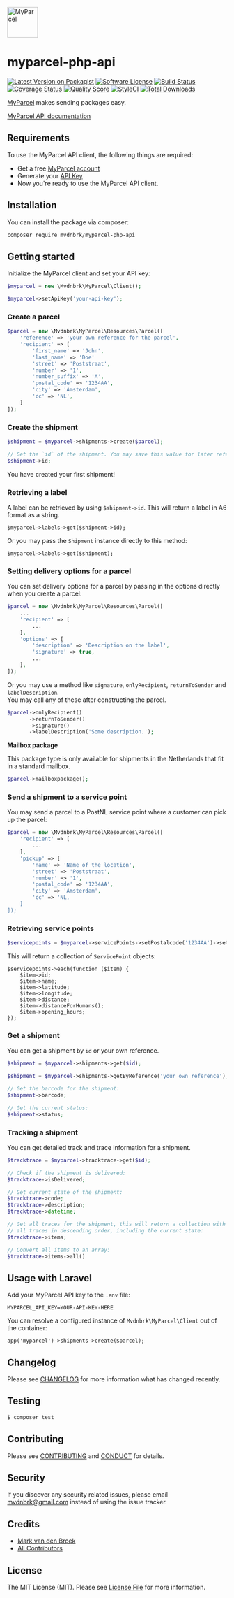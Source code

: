 <a href="https://www.myparcel.nl" target="_blank"><img src="https://assets.myparcel.nl/ui/corporate/logo-myparcel-alt.svg" alt="MyParcel" width="70" height="70"></a>

# myparcel-php-api

[![Latest Version on Packagist][ico-version]][link-packagist]
[![Software License][ico-license]](LICENSE.md)
[![Build Status][ico-travis]][link-travis]
[![Coverage Status][ico-scrutinizer]][link-scrutinizer]
[![Quality Score][ico-code-quality]][link-code-quality]
[![StyleCI][ico-style-ci]][link-style-ci]
[![Total Downloads][ico-downloads]][link-downloads]

[MyParcel](https://www.myparcel.nl/) makes sending packages easy.

[MyParcel API documentation](https://myparcelnl.github.io/api/)

## Requirements

To use the MyParcel API client, the following things are required:

+ Get a free [MyParcel account](https://backoffice.myparcel.nl/registration)
+ Generate your [API Key](https://backoffice.myparcel.nl/settings)
+ Now you're ready to use the MyParcel API client.

## Installation

You can install the package via composer:

``` bash
composer require mvdnbrk/myparcel-php-api
```

## Getting started

Initialize the MyParcel client and set your API key:

``` php
$myparcel = new \Mvdnbrk\MyParcel\Client();

$myparcel->setApiKey('your-api-key');
```

### Create a parcel

``` php
$parcel = new \Mvdnbrk\MyParcel\Resources\Parcel([
    'reference' => 'your own reference for the parcel',
    'recipient' => [
        'first_name' => 'John',
        'last_name' => 'Doe'
        'street' => 'Poststraat',
        'number' => '1',
        'number_suffix' => 'A',
        'postal_code' => '1234AA',
        'city' => 'Amsterdam',
        'cc' => 'NL',
    ]
]);
```

### Create the shipment

``` php
$shipment = $myparcel->shipments->create($parcel);

// Get the `id` of the shipment. You may save this value for later reference.
$shipment->id;
```

You have created your first shipment!

### Retrieving a label

A label can be retrieved by using `$shipment->id`. This will return a label in A6 format as a string.

```
$myparcel->labels->get($shipment->id);
```
Or you may pass the `Shipment` instance directly to this method:
```
$myparcel->labels->get($shipment);
```

### Setting delivery options for a parcel

You can set delivery options for a parcel by passing in the options directly when you create a parcel:

``` php
$parcel = new \Mvdnbrk\MyParcel\Resources\Parcel([
    ...
    'recipient' => [
        ...
    ],
    'options' => [
        'description' => 'Description on the label',
        'signature' => true,   
        ...
    ],
]);
```

Or you may use a method like `signature`, `onlyRecipient`, `returnToSender` and `labelDescription`.  
You may call any of these after constructing the parcel.
``` php
$parcel->onlyRecipient()
       ->returnToSender()
       ->signature()
       ->labelDescription('Some description.');
```

**Mailbox package**

This package type is only available for shipments in the Netherlands that fit in a standard mailbox.

``` php
$parcel->mailboxpackage();
```

### Send a shipment to a service point

You may send a parcel to a PostNL service point where a customer can pick up the parcel:

``` php
$parcel = new \Mvdnbrk\MyParcel\Resources\Parcel([
    'recipient' => [
        ...
    ],
    'pickup' => [
        'name' => 'Name of the location',
        'street' => 'Poststraat',
        'number' => '1',
        'postal_code' => '1234AA',
        'city' => 'Amsterdam',
        'cc' => 'NL,
    ]
]);
```

### Retrieving service points

```php
$servicepoints = $myparcel->servicePoints->setPostalcode('1234AA')->setHousenumber('1')->get();
```

This will return a collection of `ServicePoint` objects:

```
$servicepoints->each(function ($item) {
    $item->id;
    $item->name;
    $item->latitude;
    $item->longitude;
    $item->distance;
    $item->distanceForHumans();
    $item->opening_hours;
});
```

### Get a shipment

You can get a shipment by `id` or your own reference.

``` php
$shipment = $myparcel->shipments->get($id);

$shipment = $myparcel->shipments->getByReference('your own reference');

// Get the barcode for the shipment:
$shipment->barcode;

// Get the current status:
$shipment->status;
```

### Tracking a shipment

You can get detailed track and trace information for a shipment.

``` php
$tracktrace = $myparcel->tracktrace->get($id);

// Check if the shipment is delivered:
$tracktrace->isDelivered;

// Get current state of the shipment:
$tracktrace->code;
$tracktrace->description;
$tracktrace->datetime;

// Get all traces for the shipment, this will return a collection with
// all traces in descending order, including the current state:
$tracktrace->items;

// Convert all items to an array:
$tracktrace->items->all()
```

## Usage with Laravel

Add your MyParcel API key to the `.env` file:

```
MYPARCEL_API_KEY=YOUR-API-KEY-HERE
```

You can resolve a configured instance of `Mvdnbrk\MyParcel\Client` out of the container:
```
app('myparcel')->shipments->create($parcel);
```

## Changelog

Please see [CHANGELOG](CHANGELOG.md) for more information what has changed recently.

## Testing

``` bash
$ composer test
```

## Contributing

Please see [CONTRIBUTING](CONTRIBUTING.md) and [CONDUCT](CONDUCT.md) for details.

## Security

If you discover any security related issues, please email mvdnbrk@gmail.com instead of using the issue tracker.

## Credits

- [Mark van den Broek][link-author]
- [All Contributors][link-contributors]

## License

The MIT License (MIT). Please see [License File](LICENSE.md) for more information.

[ico-version]: https://img.shields.io/packagist/v/mvdnbrk/myparcel-php-api.svg?style=flat-square
[ico-license]: https://img.shields.io/badge/license-MIT-brightgreen.svg?style=flat-square
[ico-travis]: https://img.shields.io/travis/mvdnbrk/myparcel-php-api/master.svg?style=flat-square
[ico-scrutinizer]: https://img.shields.io/scrutinizer/coverage/g/mvdnbrk/myparcel-php-api.svg?style=flat-square
[ico-code-quality]: https://img.shields.io/scrutinizer/g/mvdnbrk/myparcel-php-api.svg?style=flat-square
[ico-downloads]: https://img.shields.io/packagist/dt/mvdnbrk/myparcel-php-api.svg?style=flat-square
[ico-style-ci]: https://styleci.io/repos/72292364/shield?branch=master

[link-packagist]: https://packagist.org/packages/mvdnbrk/myparcel-php-api
[link-travis]: https://travis-ci.org/mvdnbrk/myparcel-php-api
[link-scrutinizer]: https://scrutinizer-ci.com/g/mvdnbrk/myparcel-php-api/code-structure
[link-code-quality]: https://scrutinizer-ci.com/g/mvdnbrk/myparcel-php-api
[link-downloads]: https://packagist.org/packages/mvdnbrk/myparcel-php-api
[link-author]: https://github.com/mvdnbrk
[link-contributors]: ../../contributors
[link-style-ci]: https://styleci.io/repos/72292364
